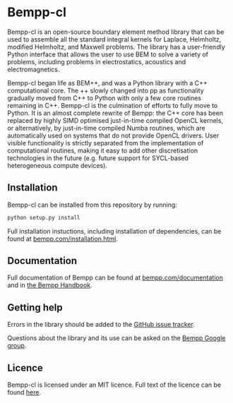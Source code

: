 # Bempp-cl
Bempp-cl is an open-source boundary element method library that can be used to assemble all the standard integral kernels for
Laplace, Helmholtz, modified Helmholtz, and Maxwell problems. The library has a user-friendly Python interface that allows the
user to use BEM to solve a variety of problems, including problems in electrostatics, acoustics and electromagnetics.

Bempp-cl began life as BEM++, and was a Python library with a C++ computational core. The ++ slowly changed into pp as
functionality gradually moved from C++ to Python with only a few core routines remaining in C++. Bempp-cl is the culmination
of efforts to fully move to Python. It is an almost complete rewrite of Bempp: the C++ core has been replaced by highly SIMD
optimised just-in-time compiled OpenCL kernels, or alternatively, by just-in-time compiled Numba routines, which are
automatically used on systems that do not provide OpenCL drivers. User visible functionality is strictly separated from the
implementation of computational routines, making it easy to add other discretisation technologies in the future (e.g. future
support for SYCL-based heterogeneous compute devices).

## Installation
Bempp-cl can be installed from this repository by running:
```bash
python setup.py install
```

Full installation instuctions, including installation of dependencies, can be found at
[bempp.com/installation.html](https://bempp.com/installation.html).

## Documentation
Full documentation of Bempp can be found at [bempp.com/documentation](https://bempp.com/documentation/index.html)
and in [the Bempp Handbook](https://bempp.com/handbook).

## Getting help
Errors in the library should be added to the [GitHub issue tracker](https://github.com/bempp/bempp-cl/issues).

Questions about the library and its use can be asked on the [Bempp Google group](https://groups.google.com/g/bempp).

## Licence
Bempp-cl is licensed under an MIT licence. Full text of the licence can be found [here](LICENSE.md).
